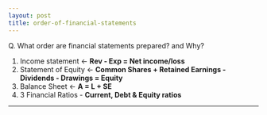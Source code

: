 ```yaml
---
layout: post
title: order-of-financial-statements
---
```


Q. What order are financial statements prepared? and Why?

1. Income statement <- **Rev - Exp = Net income/loss**   
2. Statement of Equity <- **Common Shares + Retained Earnings - Dividends - Drawings = Equity**  
3. Balance Sheet <- **A = L + SE**  
4. 3 Financial Ratios - **Current, Debt & Equity ratios**  


---
